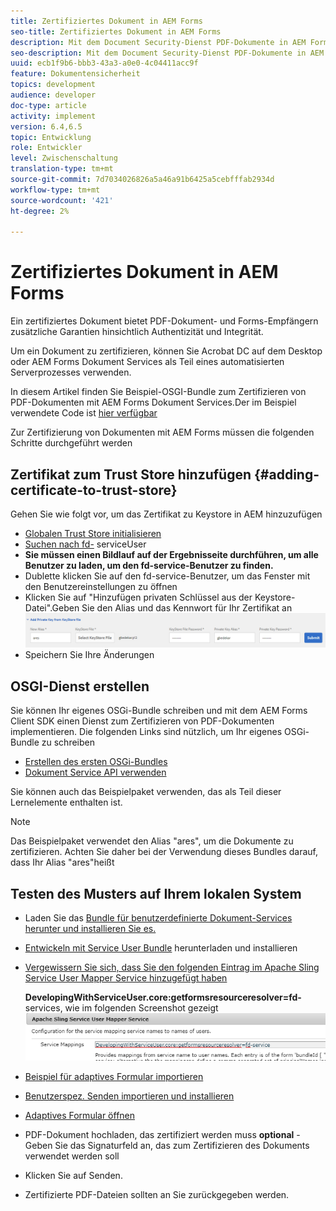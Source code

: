 ```yaml
---
title: Zertifiziertes Dokument in AEM Forms
seo-title: Zertifiziertes Dokument in AEM Forms
description: Mit dem Document Security-Dienst PDF-Dokumente in AEM Forms zertifizieren
seo-description: Mit dem Document Security-Dienst PDF-Dokumente in AEM Forms zertifizieren
uuid: ecb1f9b6-bbb3-43a3-a0e0-4c04411acc9f
feature: Dokumentensicherheit
topics: development
audience: developer
doc-type: article
activity: implement
version: 6.4,6.5
topic: Entwicklung
role: Entwickler
level: Zwischenschaltung
translation-type: tm+mt
source-git-commit: 7d7034026826a5a46a91b6425a5cebfffab2934d
workflow-type: tm+mt
source-wordcount: '421'
ht-degree: 2%

---
```



# Zertifiziertes Dokument in AEM Forms

Ein zertifiziertes Dokument bietet PDF-Dokument- und Forms-Empfängern zusätzliche Garantien hinsichtlich Authentizität und Integrität.

Um ein Dokument zu zertifizieren, können Sie Acrobat DC auf dem Desktop oder AEM Forms Dokument Services als Teil eines automatisierten Serverprozesses verwenden.

In diesem Artikel finden Sie Beispiel-OSGI-Bundle zum Zertifizieren von PDF-Dokumenten mit AEM Forms Dokument Services.Der im Beispiel verwendete Code ist [hier verfügbar](https://helpx.adobe.com/experience-manager/6-4/forms/using/aem-document-services-programmatically.html)

Zur Zertifizierung von Dokumenten mit AEM Forms müssen die folgenden Schritte durchgeführt werden

## Zertifikat zum Trust Store hinzufügen {#adding-certificate-to-trust-store}

Gehen Sie wie folgt vor, um das Zertifikat zu Keystore in AEM hinzuzufügen

* [Globalen Trust Store initialisieren](http://localhost:4502/libs/granite/security/content/truststore.html)
* [Suchen nach fd-](http://localhost:4502/security/users.html) serviceUser
* **Sie müssen einen Bildlauf auf der Ergebnisseite durchführen, um alle Benutzer zu laden, um den fd-service-Benutzer zu finden.**
* Dublette klicken Sie auf den fd-service-Benutzer, um das Fenster mit den Benutzereinstellungen zu öffnen
* Klicken Sie auf &quot;Hinzufügen privaten Schlüssel aus der Keystore-Datei&quot;.Geben Sie den Alias und das Kennwort für Ihr Zertifikat an
   ![add-certificate](assets/adding-certificate-keystore.PNG)
* Speichern Sie Ihre Änderungen

## OSGI-Dienst erstellen

Sie können Ihr eigenes OSGi-Bundle schreiben und mit dem AEM Forms Client SDK einen Dienst zum Zertifizieren von PDF-Dokumenten implementieren. Die folgenden Links sind nützlich, um Ihr eigenes OSGi-Bundle zu schreiben

* [Erstellen des ersten OSGi-Bundles](https://helpx.adobe.com/experience-manager/using/maven_arch13.html)
* [Dokument Service API verwenden](https://helpx.adobe.com/experience-manager/6-4/forms/using/aem-document-services-programmatically.html)

Sie können auch das Beispielpaket verwenden, das als Teil dieser Lernelemente enthalten ist.

>[!NOTE]
>
>Das Beispielpaket verwendet den Alias &quot;ares&quot;, um die Dokumente zu zertifizieren. Achten Sie daher bei der Verwendung dieses Bundles darauf, dass Ihr Alias &quot;ares&quot;heißt

## Testen des Musters auf Ihrem lokalen System

* Laden Sie das [Bundle für benutzerdefinierte Dokument-Services herunter und installieren Sie es.](/help/forms/assets/common-osgi-bundles/AEMFormsDocumentServices.core-1.0-SNAPSHOT.jar)
* [Entwickeln mit Service User Bundle](/help/forms/assets/common-osgi-bundles/DevelopingWithServiceUser.jar) herunterladen und installieren
* [Vergewissern Sie sich, dass Sie den folgenden Eintrag im Apache Sling Service User Mapper Service hinzugefügt haben](http://localhost:4502/system/console/configMgr)

   **DevelopingWithServiceUser.core:getformsresourceresolver=fd-** services, wie im folgenden Screenshot gezeigt
   ![User-Mapper](assets/user-mapper-service.PNG)
* [Beispiel für adaptives Formular importieren](assets/certify-pdf-af.zip)
* [Benutzerspez. Senden importieren und installieren](assets/custom-submit-certify.zip)
* [Adaptives Formular öffnen](http://localhost:4502/content/dam/formsanddocuments/certifypdf/jcr:content?wcmmode=disabled)
* PDF-Dokument hochladen, das zertifiziert werden muss
   **optional**  - Geben Sie das Signaturfeld an, das zum Zertifizieren des Dokuments verwendet werden soll
* Klicken Sie auf Senden.
* Zertifizierte PDF-Dateien sollten an Sie zurückgegeben werden.


